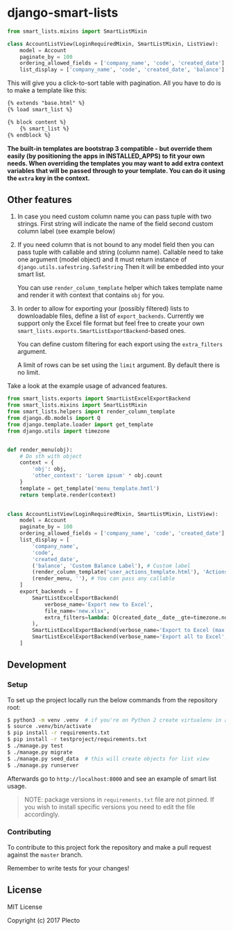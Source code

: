 # django-smart-lists

```python
from smart_lists.mixins import SmartListMixin

class AccountListView(LoginRequiredMixin, SmartListMixin, ListView):
    model = Account
    paginate_by = 100
    ordering_allowed_fields = ['company_name', 'code', 'created_date']
    list_display = ['company_name', 'code', 'created_date', 'balance']
```

This will give you a click-to-sort table with pagination. All you have to do is to make a template like this:

```html
{% extends "base.html" %}
{% load smart_list %}

{% block content %}
    {% smart_list %}
{% endblock %}
```
**The built-in templates are bootstrap 3 compatible - but override them easily (by positioning the apps in INSTALLED_APPS) to fit your own needs.
  When overriding the templates you may want to add extra context variables that will be passed through to your template.
  You can do it using the `extra` key in the context.**

## Other features

1. In case you need custom column name you can pass tuple with two strings.
   First string will indicate the name of the field second custom column label (see example below)
2. If you need column that is not bound to any model field then you can pass tuple with callable and string (column name).
   Callable need to take one argument (model object) and it must return instance of `django.utils.safestring.SafeString`
   Then it will be embedded into your smart list.
   
   You can use `render_column_template` helper which takes template name and render it with context that contains `obj` for you.
3. In order to allow for exporting your (possibly filtered) lists to downloadable files, define a list of `export_backends`.
   Currently we support only the Excel file format but feel free to create your own `smart_lists.exports.SmartListExportBackend`-based ones.

   You can define custom filtering for each export using the `extra_filters` argument.

   A limit of rows can be set using the `limit` argument. By default there is no limit.

Take a look at the example usage of advanced features.

```python
from smart_lists.exports import SmartListExcelExportBackend
from smart_lists.mixins import SmartListMixin
from smart_lists.helpers import render_column_template
from django.db.models import Q
from django.template.loader import get_template
from django.utils import timezone


def render_menu(obj):
    # Do sth with object
    context = {
        'obj': obj,
        'other_context': 'Lorem ipsum' * obj.count 
    }
    template = get_template('menu_template.hmtl')
    return template.render(context)
    

class AccountListView(LoginRequiredMixin, SmartListMixin, ListView):
    model = Account
    paginate_by = 100
    ordering_allowed_fields = ['company_name', 'code', 'created_date']
    list_display = [
        'company_name',
        'code',
        'created_date',
        ('balance', 'Custom Balance Label'), # Custom label
        (render_column_template('user_actions_template.html'), 'Actions') ,
        (render_menu, ''), # You can pass any callable
    ]
    export_backends = [
        SmartListExcelExportBackend(
            verbose_name='Export new to Excel',
            file_name='new.xlsx',
            extra_filters=lambda: Q(created_date__date__gte=timezone.now().date()),
        ),
        SmartListExcelExportBackend(verbose_name='Export to Excel (max. 5 rows)', file_name='small.xlsx', limit=5),
        SmartListExcelExportBackend(verbose_name='Export all to Excel', file_name='full.xlsx'),
    ]
```

## Development

### Setup

To set up the project locally run the below commands from the repository root:

```bash
$ python3 -m venv .venv  # if you're on Python 2 create virtualenv in another, appropriate way
$ source .venv/bin/activate
$ pip install -r requirements.txt
$ pip install -r testproject/requirements.txt
$ ./manage.py test
$ ./manage.py migrate
$ ./manage.py seed_data  # this will create objects for list view
$ ./manage.py runserver  
```

Afterwards go to `http://localhost:8000` and see an example of smart list usage.

> NOTE: package versions in `requirements.txt` file are not pinned. If you wish to install specific versions
> you need to edit the file accordingly.

### Contributing 

To contribute to this project fork the repository and make a pull request against the `master` branch.

Remember to write tests for your changes!

## License

MIT License

Copyright (c) 2017 Plecto
